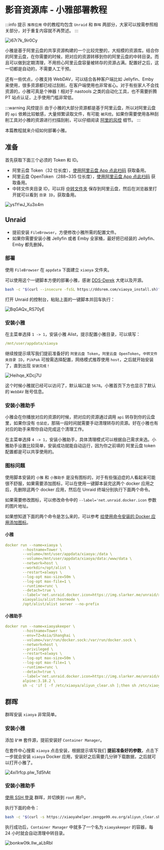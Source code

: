 # 影音资源库 - 小雅部署教程

:::info 提示
`推荐应用` 中的教程均包含 `Unraid` 和 `群晖` 两部分，大家可以按需参照相关部分，对于重复内容就不再赘述。
:::

![i67r7k_9ir0Cy](https://img-1255332810.cos.ap-chengdu.myqcloud.com/i67r7k_9ir0Cy.png)

小雅是基于阿里云盘的共享资源构建的一个比较完整的，大规模的资源库。结合你的阿里云盘，在你需要的时候，把对应的资源转移到你的阿里云盘的中转目录。而且可以做到定期清理，不用担心阿里云盘容量被转存的资源占满。配置好之后，这一切都是自动的，不需要人工干预。

还有一些优点，小雅支持 WebDAV，可以结合各种客户端比如 Jellyfin、Emby 来使用，很多资源都已经过刮削，在客户端使用也非常省心。对于有些家人不会找资源的，小雅可真是个神器！相对于 nastools 之类的自动化工具，也不需要折腾 PT 站点认证，上手使用门槛非常低。

:::warning 风控提示
由于小雅的大部分资源都是基于阿里云盘，所以对阿里云盘的 `api` 依赖比较敏感，大量频繁读取文件，有可能 `被风控`。如果你需要使用各种刮削工具对小雅的资源进行扫描刮削，可以仔细阅读 [阿里的风控](https://xiaoyaliu.notion.site/xiaoya-docker-69404af849504fa5bcf9f2dd5ecaa75f#6b42128605b841288455a52b8a06bc9f) 细节。
:::

本篇教程就来介绍如何部署小雅。

## 准备

首先获取下面三个必须的 Token 和 ID。

- 阿里云盘 Token（32 位长度），[使用阿里云盘 App 点此扫码](https://alist.nn.ci/zh/guide/drivers/aliyundrive) 获取备用。
- 阿里云盘 OpenToken（288~335 位长度），[使用阿里云盘 App 点此扫码](https://alist.nn.ci/tool/aliyundrive/request.html) 获取备用。
- 中转文件夹目录 ID，可以将 [中转文件夹](https://www.aliyundrive.com/s/rP9gP3h9asE) 保存到阿里云盘，然后在浏览器里打开就可以看到 `目录 ID`，获取备用。

![ys1YwJ_Xu3x4m](https://img-1255332810.cos.ap-chengdu.myqcloud.com/ys1YwJ_Xu3x4m.png)

## Unraid

- 提前安装 `FileBrowser`，方便修改小雅所需的配置文件。
- 如果你需要安装小雅 Jellyfin 或者 Emby 全家桶，最好把已经装的 Jellyfin、Emby 都先删掉。 

### 部署

使用 `FileBrowser` 在 `appdata` 下面建立 `xiaoya` 文件夹。

可以使用这个一键脚本方便的部署小雅，感谢 [DDS-Derek](https://github.com/DDS-Derek/xiaoya-alist) 大佬以及开源。

```sh
bash -c "$(curl --insecure -fsSL https://ddsrem.com/xiaoya_install.sh)"
```

打开 Unraid 的控制台，粘贴上面的一键脚本并回车执行：

![BqGAQx_RS70yE](https://img-1255332810.cos.ap-chengdu.myqcloud.com/BqGAQx_RS70yE.png)


### 安装小雅

在主菜单选择 `1 -> 1`，安装小雅 Alist，提示配置小雅目录，可以填写：

```yml
/mnt/user/appdata/xiaoya
```

继续按提示填写我们提前准备好的 `阿里云盘 Token`，`阿里云盘 OpenToken`，`中转文件夹目录 ID`，`PikPak` 可按需选择配置，网络模式推荐使用 `host`，之后就开始安装了，直到出现 `安装完成！`

![Heihqe_KDcj7U](https://img-1255332810.cos.ap-chengdu.myqcloud.com/Heihqe_KDcj7U.png)

这个时候小雅就已经可以访问了，默认端口是 `5678`。小雅首页下方也显示了默认的 `WebDAV` 账号信息。

### 安装小雅助手

小雅会在你播放对应的资源的时候，把对应的资源通过调用 `api` 转存到你的云盘里，如果你没有 `仓鼠症`，那隔一段时间就需要手动清理转存的资源。好在小雅也有对应的助手来帮你自动完成这个清理工作。

在主菜单选择 `4 -> 1`，安装小雅助手，具体清理模式可以根据自己需求来选。小雅助手设置比较简单，安装成功就能自动运行，因为你之前填的 阿里云盘 token 配置都是可以共享使用的。

### 图标问题

使用脚本安装的 `小雅` 和 `小雅助手` 是没有图标的，对于有些强迫症的人看起来可能很不舒服，如果需要添加图标，可以在使用一键脚本装完这两个 docker 应用之后，先删除这两个 docker 应用，然后在 Unraid 终端分别执行下面两个命令。

如果需要修改图标，可以修改命令中的 `--label='net.unraid.docker.icon` 参数的图片地址。

如果想知道下面的两个命令是怎么来的，可以参考 [给使用命令安装的 Docker 应用添加图标](/unraid/app_icon.md)。

#### 小雅

```yml
docker run --name=xiaoya \
        --hostname=Tower \
        --volume=/mnt/user/appdata/xiaoya:/data \
        --volume=/mnt/user/appdata/xiaoya/data:/www/data \
        --network=host \
        --workdir=/opt/alist \
        --restart=always \
        --log-opt max-size=50m \
        --log-opt max-file=1 \
        --runtime=runc \
        --detach=true \
        --label='net.unraid.docker.icon=https://img.slarker.me/unraid/xiaoya.png' \
        xiaoyaliu/alist:hostmode \
        /opt/alist/alist server --no-prefix
```

#### 小雅助手

```yml
docker run --name=xiaoyakeeper \
        --hostname=Tower \
        --env=TZ=Asia/Shanghai \
        --volume=/var/run/docker.sock:/var/run/docker.sock \
        --network=host \
        --privileged \
        --restart=always \
        --log-opt max-size=50m \
        --log-opt max-file=1 \
        --runtime=runc \
        --detach=true \
        --label='net.unraid.docker.icon=https://img.slarker.me/unraid/Alist_encrypt_A.png' \
        alpine:3.18.2 \
        sh -c 'if [ -f /etc/xiaoya/aliyun_clear.sh ];then sh /etc/xiaoya/aliyun_clear.sh 0;else sleep 60;fi'
```

## 群晖

群晖安装 `xiaoya` 非常简单。

### 安装小雅

添加 `矿神` 套件源，提前安装好 `Container Manager`。

在套件中心搜索 `xiaoya` 点击安装，根据提示填写我们 **提前准备好的参数**，点击下一步就会安装 `xiaoya` Docker 应用，安装好之后需要几分钟下载数据，之后就可以打开小雅了。

![4xi1rfcp.plw_Td5hAt](https://img-1255332810.cos.ap-chengdu.myqcloud.com/4xi1rfcp.plw_Td5hAt.png)

### 安装小雅助手

[使用 SSH 登录](/synology/ssh.md) 群晖，并切换到 `root` 用户。

执行下面的命令：

```sh
bash -c "$(curl -s https://xiaoyahelper.zengge99.eu.org/aliyun_clear.sh| tail -n +2)" -s 3
```

执行成功后，`Container Manager` 中就多了一个名为 `xiaoyakeeper` 的容器，每 24 小时就会自动清理中转目录。

![bonkw0tk.llw_aLbRbl](https://img-1255332810.cos.ap-chengdu.myqcloud.com/bonkw0tk.llw_aLbRbl.png)

<!-- ## 安装小雅 Emby 全家桶

使用 `FileBrowser` 在小雅配置目录（`/mnt/user/appdata/xiaoya`）建立配置文件：


![4dvfTN_IbTCK2](https://img-1255332810.cos.ap-chengdu.myqcloud.com/4dvfTN_IbTCK2.png) -->
